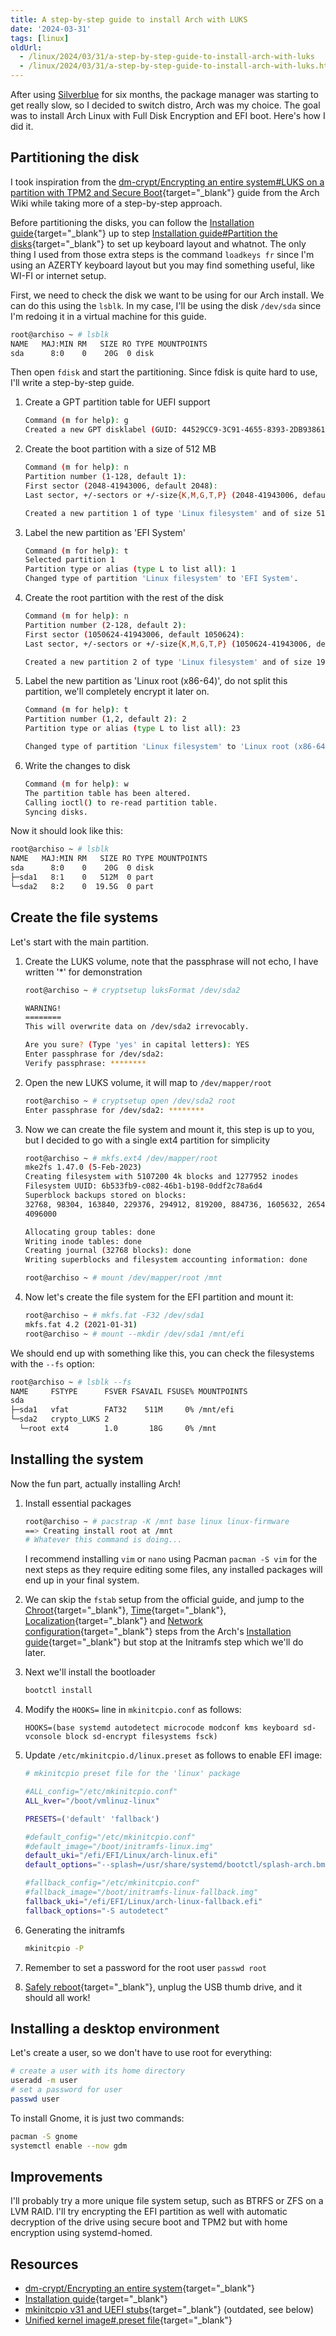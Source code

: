 ```yaml
---
title: A step-by-step guide to install Arch with LUKS
date: '2024-03-31'
tags: [linux]
oldUrl:
  - /linux/2024/03/31/a-step-by-step-guide-to-install-arch-with-luks
  - /linux/2024/03/31/a-step-by-step-guide-to-install-arch-with-luks.html
---
```

After using [Silverblue](https://quozul.dev/linux/2023/12/07/using-an-immuable-desktop) for six months, the package manager was starting to get really slow, so I decided to switch distro, Arch was my choice.
The goal was to install Arch Linux with Full Disk Encryption and EFI boot. Here's how I did it.

<!--more-->

## Partitioning the disk

I took inspiration from the [dm-crypt/Encrypting an entire system#LUKS on a partition with TPM2 and Secure Boot](https://wiki.archlinux.org/title/Dm-crypt/Encrypting_an_entire_system#LUKS_on_a_partition_with_TPM2_and_Secure_Boot){target="_blank"} guide from the Arch Wiki while taking more of a step-by-step approach.

Before partitioning the disks, you can follow the [Installation guide](https://wiki.archlinux.org/title/Installation_guide){target="_blank"} up to step [Installation guide#Partition the disks](https://wiki.archlinux.org/title/Installation_guide#Partition_the_disks){target="_blank"} to set up keyboard layout and whatnot. The only thing I used from those extra steps is the command `loadkeys fr` since I'm using an AZERTY keyboard layout but you may find something useful, like WI-FI or internet setup.

First, we need to check the disk we want to be using for our Arch install. We can do this using the `lsblk`. In my case, I'll be using the disk `/dev/sda` since I'm redoing it in a virtual machine for this guide.

```bash
root@archiso ~ # lsblk
NAME   MAJ:MIN RM   SIZE RO TYPE MOUNTPOINTS
sda      8:0    0    20G  0 disk
```

Then open `fdisk` and start the partitioning.
Since fdisk is quite hard to use, I'll write a step-by-step guide.

1. Create a GPT partition table for UEFI support
    ```bash
    Command (m for help): g
    Created a new GPT disklabel (GUID: 44529CC9-3C91-4655-8393-2DB938617FAA).
    ```

2. Create the boot partition with a size of 512 MB
    ```bash
    Command (m for help): n
    Partition number (1-128, default 1):
    First sector (2048-41943006, default 2048):
    Last sector, +/-sectors or +/-size{K,M,G,T,P} (2048-41943006, default 41940991): +512M

    Created a new partition 1 of type 'Linux filesystem' and of size 512 MiB.
    ```

3. Label the new partition as 'EFI System'
    ```bash
    Command (m for help): t
    Selected partition 1
    Partition type or alias (type L to list all): 1
    Changed type of partition 'Linux filesystem' to 'EFI System'.
    ```

4. Create the root partition with the rest of the disk
    ```bash
    Command (m for help): n
    Partition number (2-128, default 2):
    First sector (1050624-41943006, default 1050624):
    Last sector, +/-sectors or +/-size{K,M,G,T,P} (1050624-41943006, default 41940991):

    Created a new partition 2 of type 'Linux filesystem' and of size 19.5 GiB.
    ```

5. Label the new partition as 'Linux root (x86-64)', do not split this partition, we'll completely encrypt it later on.
    ```bash
    Command (m for help): t
    Partition number (1,2, default 2): 2
    Partition type or alias (type L to list all): 23

    Changed type of partition 'Linux filesystem' to 'Linux root (x86-64)'.
    ```

6. Write the changes to disk
    ```bash
    Command (m for help): w
    The partition table has been altered.
    Calling ioctl() to re-read partition table.
    Syncing disks.
    ```

Now it should look like this:

```bash
root@archiso ~ # lsblk
NAME   MAJ:MIN RM   SIZE RO TYPE MOUNTPOINTS
sda      8:0    0    20G  0 disk
├─sda1   8:1    0   512M  0 part
└─sda2   8:2    0  19.5G  0 part
```

## Create the file systems

Let's start with the main partition.

1. Create the LUKS volume, note that the passphrase will not echo, I have written '*' for demonstration
    ```bash
    root@archiso ~ # cryptsetup luksFormat /dev/sda2

    WARNING!
    ========
    This will overwrite data on /dev/sda2 irrevocably.

    Are you sure? (Type 'yes' in capital letters): YES
    Enter passphrase for /dev/sda2:
    Verify passphrase: ********
    ```

2. Open the new LUKS volume, it will map to `/dev/mapper/root`
    ```bash
    root@archiso ~ # cryptsetup open /dev/sda2 root
    Enter passphrase for /dev/sda2: ********
    ```

3. Now we can create the file system and mount it, this step is up to you, but I decided to go with a single ext4 partition for simplicity
    ```bash
    root@archiso ~ # mkfs.ext4 /dev/mapper/root
    mke2fs 1.47.0 (5-Feb-2023)
    Creating filesystem with 5107200 4k blocks and 1277952 inodes
    Filesystem UUID: 6b533fb9-c082-46b1-b198-0ddf2c78a6d4
    Superblock backups stored on blocks:
    32768, 98304, 163840, 229376, 294912, 819200, 884736, 1605632, 2654208,
    4096000

    Allocating group tables: done
    Writing inode tables: done
    Creating journal (32768 blocks): done
    Writing superblocks and filesystem accounting information: done

    root@archiso ~ # mount /dev/mapper/root /mnt
    ```

4. Now let's create the file system for the EFI partition and mount it:
    ```bash
    root@archiso ~ # mkfs.fat -F32 /dev/sda1
    mkfs.fat 4.2 (2021-01-31)
    root@archiso ~ # mount --mkdir /dev/sda1 /mnt/efi
    ```

We should end up with something like this, you can check the filesystems with the `--fs` option:
```bash
root@archiso ~ # lsblk --fs
NAME     FSTYPE      FSVER FSAVAIL FSUSE% MOUNTPOINTS
sda
├─sda1   vfat        FAT32    511M     0% /mnt/efi
└─sda2   crypto_LUKS 2
  └─root ext4        1.0       18G     0% /mnt
```

## Installing the system

Now the fun part, actually installing Arch!

1. Install essential packages
    ```bash
    root@archiso ~ # pacstrap -K /mnt base linux linux-firmware
    ==> Creating install root at /mnt
    # Whatever this command is doing...
    ```
   I recommend installing `vim` or `nano` using Pacman `pacman -S vim` for the next steps as they require editing some files, any installed packages will end up in your final system.

2. We can skip the `fstab` setup from the official guide, and jump to the [Chroot](https://wiki.archlinux.org/title/Installation_guide#Chroot){target="_blank"}, [Time](https://wiki.archlinux.org/title/Installation_guide#Time){target="_blank"}, [Localization](https://wiki.archlinux.org/title/Installation_guide#Localization){target="_blank"} and [Network configuration](https://wiki.archlinux.org/title/Installation_guide#Network_configuration){target="_blank"} steps from the Arch's [Installation guide](https://wiki.archlinux.org/title/Installation_guide){target="_blank"} but stop at the Initramfs step which we'll do later.

3. Next we'll install the bootloader
    ```bash
    bootctl install
    ```

4. Modify the `HOOKS=` line in `mkinitcpio.conf` as follows:
    ```
    HOOKS=(base systemd autodetect microcode modconf kms keyboard sd-vconsole block sd-encrypt filesystems fsck)
    ```

5. Update `/etc/mkinitcpio.d/linux.preset` as follows to enable EFI image:
    ```bash
    # mkinitcpio preset file for the 'linux' package

    #ALL_config="/etc/mkinitcpio.conf"
    ALL_kver="/boot/vmlinuz-linux"

    PRESETS=('default' 'fallback')

    #default_config="/etc/mkinitcpio.conf"
    #default_image="/boot/initramfs-linux.img"
    default_uki="/efi/EFI/Linux/arch-linux.efi"
    default_options="--splash=/usr/share/systemd/bootctl/splash-arch.bmp"

    #fallback_config="/etc/mkinitcpio.conf"
    #fallback_image="/boot/initramfs-linux-fallback.img"
    fallback_uki="/efi/EFI/Linux/arch-linux-fallback.efi"
    fallback_options="-S autodetect"
    ```

6. Generating the initramfs
    ```bash
    mkinitcpio -P
    ```

7. Remember to set a password for the root user `passwd root`
8. [Safely reboot](https://wiki.archlinux.org/title/Installation_guide#Reboot){target="_blank"}, unplug the USB thumb drive, and it should all work!

## Installing a desktop environment

Let's create a user, so we don't have to use root for everything:

```bash
# create a user with its home directory
useradd -m user
# set a password for user
passwd user
```

To install Gnome, it is just two commands:

```bash
pacman -S gnome
systemctl enable --now gdm
```

## Improvements

I'll probably try a more unique file system setup, such as BTRFS or ZFS on a LVM RAID.
I'll try encrypting the EFI partition as well with automatic decryption of the drive using secure boot and TPM2 but with home encryption using systemd-homed.

## Resources

- [dm-crypt/Encrypting an entire system](https://wiki.archlinux.org/title/Dm-crypt/Encrypting_an_entire_system){target="_blank"}
- [Installation guide](https://wiki.archlinux.org/title/Installation_guide){target="_blank"}
- [mkinitcpio v31 and UEFI stubs](https://linderud.dev/blog/mkinitcpio-v31-and-uefi-stubs/){target="_blank"} (outdated, see below)
- [Unified kernel image#.preset file](https://wiki.archlinux.org/title/Unified_kernel_image#.preset_file){target="_blank"}
